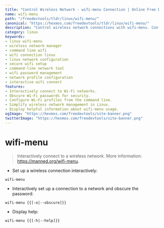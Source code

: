 ```yaml
---
title: "Control Wireless Network - wifi-menu Connection | Online Free DevTools by Hexmos"
name: wifi-menu
path: "/freedevtools/tldr/linux/wifi-menu/"
canonical: "https://hexmos.com/freedevtools/tldr/linux/wifi-menu/"
description: "Control wireless network connections with wifi-menu. Configure and manage your wifi from the command line with ease. Free online tool, no registration required."
category: linux
keywords:
- linux wifi-menu
- wireless network manager
- command line wifi
- wifi connection linux
- linux network configuration
- secure wifi setup
- command-line network tool
- wifi password management
- network profile configuration
- interactive wifi connect
features:
- Interactively connect to Wi-Fi networks.
- Obscure Wi-Fi passwords for security.
- Configure Wi-Fi profiles from the command line.
- Simplify wireless network management in Linux.
- Display helpful information about wifi-menu usage.
ogImage: "https://hexmos.com/freedevtools/site-banner.png"
twitterImage: "https://hexmos.com/freedevtools/site-banner.png"
---
```


# wifi-menu

> Interactively connect to a wireless network.
> More information: <https://manned.org/wifi-menu>.

- Set up a wireless connection interactively:

`wifi-menu`

- Interactively set up a connection to a network and obscure the password:

`wifi-menu {{[-o|--obscure]}}`

- Display help:

`wifi-menu {{[-h|--help]}}`
